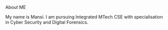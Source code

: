 About ME

My name is Mansi.
I am pursuing Integrated MTech CSE with specialisation in Cyber Security and Digital Forensics.

